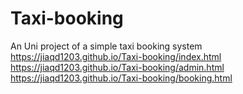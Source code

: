 # Taxi-booking
An Uni project of a simple taxi booking system 
https://jiaqd1203.github.io/Taxi-booking/index.html
https://jiaqd1203.github.io/Taxi-booking/admin.html
https://jiaqd1203.github.io/Taxi-booking/booking.html
